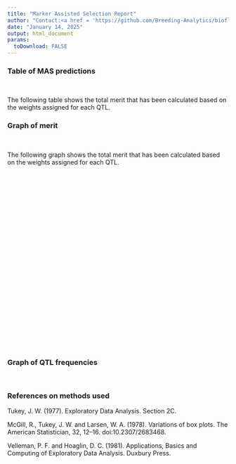 ```yaml
---
title: "Marker Assisted Selection Report"
author: "Contact:<a href = 'https://github.com/Breeding-Analytics/bioflow' target = '_blank'>Breeding Analytics Team, OneCGIAR</a> breedinganalytics@cgiar.org"
date: "January 14, 2025"  
output: html_document
params:
  toDownload: FALSE
---
```









### Table of MAS predictions
<p>&nbsp;</p>

The following table shows the total merit that has been calculated based on the weights assigned for each QTL.




<!--html_preserve--><div class="datatables html-widget html-widget-output shiny-report-size html-fill-item" id="masApp_1-out0d8aa135ca8ce629" style="width:100%;height:auto;"></div><!--/html_preserve-->

### Graph of merit
<p>&nbsp;</p>

The following graph shows the total merit that has been calculated based on the weights assigned for each QTL.

<!--html_preserve--><div class="plotly html-widget html-widget-output shiny-report-size shiny-report-theme html-fill-item" id="masApp_1-out25388acb645f93af" style="width:100%;height:400px;"></div><!--/html_preserve-->

### Graph of QTL frequencies
<p>&nbsp;</p>


### References on methods used

Tukey, J. W. (1977). Exploratory Data Analysis. Section 2C.

McGill, R., Tukey, J. W. and Larsen, W. A. (1978). Variations of box plots. The American Statistician, 32, 12–16. doi:10.2307/2683468.

Velleman, P. F. and Hoaglin, D. C. (1981). Applications, Basics and Computing of Exploratory Data Analysis. Duxbury Press.


<p>&nbsp;</p>





